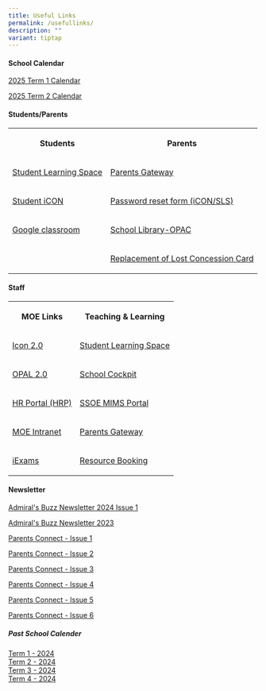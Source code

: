 ```yaml
---
title: Useful Links
permalink: /usefullinks/
description: ""
variant: tiptap
---
```

<h4>School Calendar</h4>
<p><a href="/files/GO PDF/2025_Term_1_Calendar.pdf" rel="noopener noreferrer nofollow" target="_blank">2025 Term 1 Calendar</a>
</p>
<p><a href="/files/GO PDF/2025_Term_2_Calendar.pdf" rel="noopener nofollow" target="_blank">2025 Term 2 Calendar</a>
</p>
<h4>Students/Parents</h4>
<table style="minWidth: 50px">
<colgroup>
<col>
<col>
</colgroup>
<tbody>
<tr>
<th rowspan="1" colspan="1">
<p>Students</p>
</th>
<th rowspan="1" colspan="1">
<p>Parents</p>
</th>
</tr>
<tr>
<td rowspan="1" colspan="1">
<p><a href="https://vle.learning.moe.edu.sg/login" rel="noopener noreferrer nofollow" target="_blank">Student Learning Space</a>
</p>
</td>
<td rowspan="1" colspan="1">
<p><a href="https://pg.moe.edu.sg/" rel="noopener noreferrer nofollow" target="_blank">Parents Gateway</a>
</p>
</td>
</tr>
<tr>
<td rowspan="1" colspan="1">
<p><a href="https://workspace.google.com/dashboard" rel="noopener noreferrer nofollow" target="_blank">Student iCON</a>
</p>
</td>
<td rowspan="1" colspan="1">
<p><a href="https://forms.gle/bd2dREPKXXsBuiiq6" rel="noopener noreferrer nofollow" target="_blank">Password reset form (iCON/SLS)</a>
</p>
</td>
</tr>
<tr>
<td rowspan="1" colspan="1">
<p><a href="Workspace.google.com/dashboard" rel="noopener noreferrer nofollow" target="_blank">Google classroom</a>
</p>
</td>
<td rowspan="1" colspan="1">
<p><a href="https://schoolibrary.moe.edu.sg/admiraltypri/cgi-bin/spydus.exe/ENQ/WPAC/BIBENQ?QRY=06601%5C%3E%20(FILTER%3A%201%20%2B%20ITMFADTE%3A%20%22%3E%3DTHISMONTH(-4)%22%20)%20-%2006601%5C%3E%20(FILTER%3A%201%20%2B%20ITMFADTE%3A%20%22%3C%20THISMONTH(-4)%22)&amp;QRYTEXT=New%20Arrivals" rel="noopener noreferrer nofollow" target="_blank">School Library-OPAC</a>
</p>
</td>
</tr>
<tr>
<td rowspan="1" colspan="1">
<p></p>
</td>
<td rowspan="1" colspan="1">
<p><a href="https://www.simplygo.com.sg/lost-concession-card-replacement/" rel="noopener nofollow" target="_blank">Replacement of Lost Concession Card</a>
</p>
</td>
</tr>
</tbody>
</table>
<h4>Staff</h4>
<table style="minWidth: 50px">
<colgroup>
<col>
<col>
</colgroup>
<tbody>
<tr>
<th rowspan="1" colspan="1">
<p>MOE Links</p>
</th>
<th rowspan="1" colspan="1">
<p>Teaching &amp; Learning</p>
</th>
</tr>
<tr>
<td rowspan="1" colspan="1">
<p><a href="https://icon.moe.edu.sg" rel="noopener noreferrer nofollow" target="_blank">Icon 2.0</a>
</p>
</td>
<td rowspan="1" colspan="1">
<p><a href="https://vle.learning.moe.edu.sg/login" rel="noopener noreferrer nofollow" target="_blank">Student Learning Space</a>
</p>
</td>
</tr>
<tr>
<td rowspan="1" colspan="1">
<p><a href="https://www.opal2.moe.edu.sg/app/learner" rel="noopener noreferrer nofollow" target="_blank">OPAL 2.0</a>
</p>
</td>
<td rowspan="1" colspan="1">
<p><a href="https://schoolcockpit.moe.gov.sg/" rel="noopener noreferrer nofollow" target="_blank">School Cockpit</a>
</p>
</td>
</tr>
<tr>
<td rowspan="1" colspan="1">
<p><a href="https://www.hrp.gov.sg" rel="noopener noreferrer nofollow" target="_blank">HR Portal (HRP)</a>
</p>
</td>
<td rowspan="1" colspan="1">
<p><a href="https://portal.mims.moe.gov.sg/idmdash" rel="noopener noreferrer nofollow" target="_blank">SSOE MIMS Portal</a>
</p>
</td>
</tr>
<tr>
<td rowspan="1" colspan="1">
<p><a href="https://intranet.moe.gov.sg/" rel="noopener noreferrer nofollow" target="_blank">MOE Intranet</a>
</p>
</td>
<td rowspan="1" colspan="1">
<p><a href="https://pg.moe.edu.sg/" rel="noopener noreferrer nofollow" target="_blank">Parents Gateway</a>
</p>
</td>
</tr>
<tr>
<td rowspan="1" colspan="1">
<p><a href="https://iexams.seab.gov.sg/sso/login?service=https%3A%2F%2Fiexams.seab.gov.sg%2Fsso%2Foauth2.0%2FcallbackAuthorize%3Fclient_id%3Diexams2-prod%26redirect_uri%3Dhttps%253A%252F%252Fiexams.seab.gov.sg%252Fiexams2%252Flogin%252Foauth2%252Fcode%252Fiexams2-prod%26response_type%3Dcode%26client_name%3DCasOAuthClient" rel="noopener noreferrer nofollow" target="_blank">iExams</a>
</p>
</td>
<td rowspan="1" colspan="1">
<p><a href="https://rbs.avero-tech.com/" rel="noopener noreferrer nofollow" target="_blank">Resource Booking</a>
</p>
</td>
</tr>
</tbody>
</table>
<h4>Newsletter</h4>
<p><a href="/files/Admiral_s_Buzz_Newsletter_2024_Issue_1.pdf" rel="noopener noreferrer nofollow" target="_blank">Admiral's Buzz Newsletter 2024 Issue 1</a>
</p>
<p><a href="/files/admiral's%20buzz%20newsletter%202023.pdf" rel="noopener noreferrer nofollow" target="_blank">Admiral's Buzz Newsletter 2023</a>
</p>
<p><a href="/files/PARENTS%20CONNECT%20@%20ADPS%20Issue%201.pdf" rel="noopener noreferrer nofollow" target="_blank">Parents Connect - Issue 1</a>
</p>
<p><a href="/files/Parents%20Connect%20@ADPS%20Issue%202.pdf" rel="noopener noreferrer nofollow" target="_blank">Parents Connect - Issue 2</a>
</p>
<p><a href="/files/parents%20connect%20issue%203.pdf" rel="noopener noreferrer nofollow" target="_blank">Parents Connect - Issue 3</a>
</p>
<p><a href="/files/parents%20connect%20issue%204.pdf" rel="noopener noreferrer nofollow" target="_blank">Parents Connect - Issue 4</a>
</p>
<p><a href="/files/News%20Letters/Parents_connect_issue_5.pdf" rel="noopener noreferrer nofollow" target="_blank">Parents Connect - Issue 5</a>
</p>
<p><a href="/files/News%20Letters/PARENTS_CONNECT_Issue6.pdf" rel="noopener noreferrer nofollow" target="_blank">Parents Connect - Issue 6</a>
</p>
<h5>Past School Calender</h5>
<p><a href="/files/GO%20PDF/2024_Term_1_Calendar.pdf" rel="noopener noreferrer nofollow" target="_blank">Term 1 - 2024</a> 
<br><a href="/files/GO%20PDF/2024_Term_2_Calendar__Revised_.pdf" rel="noopener noreferrer nofollow" target="_blank">Term 2 - 2024</a>
<br><a href="/files/GO%20PDF/2024_Term_3_Calendar.pdf" rel="noopener noreferrer nofollow" target="_blank">Term 3 - 2024</a>
<br><a href="/files/2024_Term_4_Calendar.pdf" rel="noopener noreferrer nofollow" target="_blank">Term 4 - 2024</a>
</p>